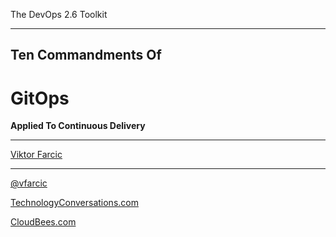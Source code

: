 The DevOps 2.6 Toolkit

---

## Ten Commandments Of
# GitOps
**Applied To Continuous Delivery**

---

[Viktor Farcic](http://technologyconversations.com/about/)

---

[@vfarcic](https://twitter.com/vfarcic)

[TechnologyConversations.com](http://technologyconversations.com)

[CloudBees.com](https://www.cloudbees.com)
